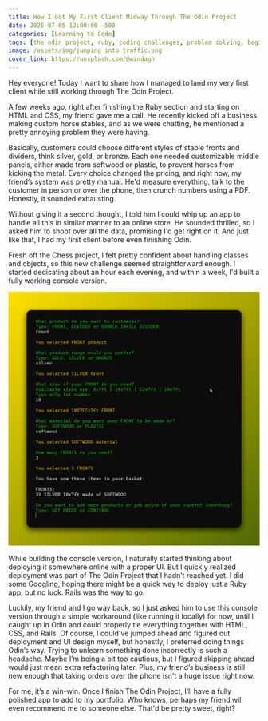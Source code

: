 ```yaml
---
title: How I Got My First Client Midway Through The Odin Project
date: 2025-07-05 12:00:00 -500
categories: [Learning to Code]
tags: [the odin project, ruby, coding challenges, problem solving, beginner programmer, coding motivation]     # TAG names should always be lowercase
image: /assets/img/jumping into traffic.png
cover_link: https://unsplash.com/@windagh
---
```


Hey everyone! Today I want to share how I managed to land my very first client while still working through The Odin Project.

A few weeks ago, right after finishing the Ruby section and starting on HTML and CSS, my friend gave me a call. He recently kicked off a business making custom horse stables, and as we were chatting, he mentioned a pretty annoying problem they were having.

Basically, customers could choose different styles of stable fronts and dividers, think silver, gold, or bronze. Each one needed customizable middle panels, either made from softwood or plastic, to prevent horses from kicking the metal. Every choice changed the pricing, and right now, my friend’s system was pretty manual. He'd measure everything, talk to the customer in person or over the phone, then crunch numbers using a PDF. Honestly, it sounded exhausting.

Without giving it a second thought, I told him I could whip up an app to handle all this in similar manner to an online store. He sounded thrilled, so I asked him to shoot over all the data, promising I'd get right on it. And just like that, I had my first client before even finishing Odin.

Fresh off the Chess project, I felt pretty confident about handling classes and objects, so this new challenge seemed straightforward enough. I started dedicating about an hour each evening, and within a week, I'd built a fully working console version.

![Console Screenshot](/assets/img/how%20i%20got%20my%20first%20client%20midway%20through%20the%20odin%20project/project%20in%20console.png)

While building the console version, I naturally started thinking about deploying it somewhere online with a proper UI. But I quickly realized deployment was part of The Odin Project that I hadn’t reached yet. I did some Googling, hoping there might be a quick way to deploy just a Ruby app, but no luck. Rails was the way to go.

Luckily, my friend and I go way back, so I just asked him to use this console version through a simple workaround (like running it locally) for now, until I caught up in Odin and could properly tie everything together with HTML, CSS, and Rails. Of course, I could've jumped ahead and figured out deployment and UI design myself, but honestly, I preferred doing things Odin’s way. Trying to unlearn something done incorrectly is such a headache. Maybe I’m being a bit too cautious, but I figured skipping ahead would just mean extra refactoring later. Plus, my friend’s business is still new enough that taking orders over the phone isn't a huge issue right now.

For me, it’s a win-win. Once I finish The Odin Project, I’ll have a fully polished app to add to my portfolio. Who knows, perhaps my friend will even recommend me to someone else. That'd be pretty sweet, right?
